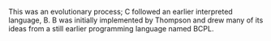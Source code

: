 This was an evolutionary process; C followed an earlier interpreted language, B. B was initially implemented by Thompson and drew many of its ideas from a still earlier programming language named BCPL.